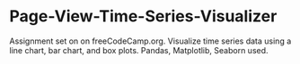 # Page-View-Time-Series-Visualizer
Assignment set on on freeCodeCamp.org.  Visualize time series data using a line chart, bar chart, and box plots. Pandas, Matplotlib, Seaborn used.

